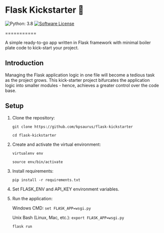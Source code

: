 Flask Kickstarter 🚀
======

![Python: 3.8](https://img.shields.io/badge/Python-v3.8-green)
[![Software License](https://img.shields.io/badge/license-MIT-brightgreen.svg)](LICENSE)

===========

A simple ready-to-go app written in Flask framework with minimal boiler plate code to kick-start your project.

Introduction
------------

Managing the Flask application logic in one file will become a tedious task as the project grows. This kick-starter project bifurcates the application logic into smaller modules - hence, achieves a greater control over the code base. 

Setup
--------

  1. Clone the repository:

        ```git clone https://github.com/kpsaurus/flask-kickstarter```
        
        ```cd flask-kickstarter```
    
  2. Create and activate the virtual environment:

        ```virtualenv env```
        
        ```source env/bin/activate```

  3. Install requirements:

        ```pip install -r requirements.txt```
        
  4. Set FLASK_ENV and API_KEY environment variables.
        
       
  5. Run the application:
        
        Windows CMD:
        ```set FLASK_APP=wsgi.py```
        
        Unix Bash (Linux, Mac, etc.):
        ```export FLASK_APP=wsgi.py```
        
        ```flask run```

